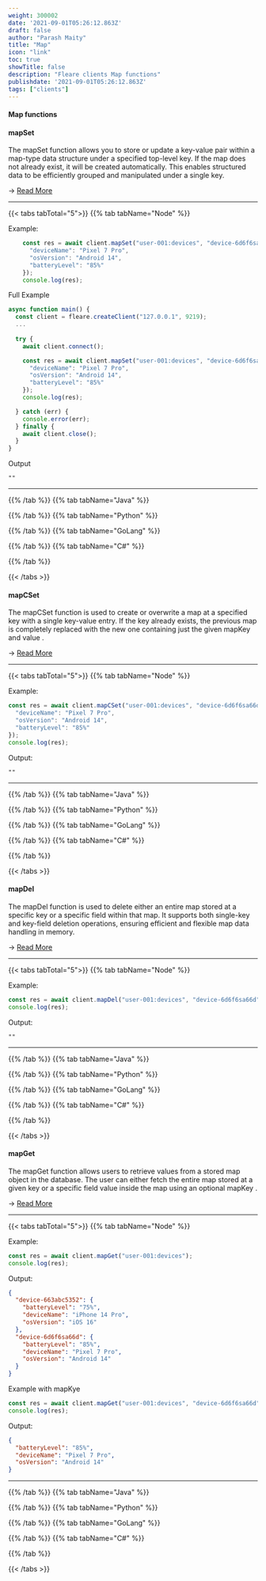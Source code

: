 ```yaml
---
weight: 300002
date: '2021-09-01T05:26:12.863Z'
draft: false
author: "Parash Maity"
title: "Map"
icon: "link"
toc: true
showTitle: false
description: "Fleare clients Map functions"
publishdate: '2021-09-01T05:26:12.863Z'
tags: ["clients"]
---
```



#### Map functions


#### mapSet

The mapSet function allows you to store or update a key-value pair within a map-type data structure under a specified top-level key. If the map does not already exist, it will be created automatically. This enables structured data to be efficiently grouped and manipulated under a single key.

-> [Read More](/docs/cli-commands/map-commands/map-set)

---

{{< tabs tabTotal="5">}}
{{% tab tabName="Node" %}}


Example:
```ts
    const res = await client.mapSet("user-001:devices", "device-6d6f6sa66d", {
      "deviceName": "Pixel 7 Pro",
      "osVersion": "Android 14",
      "batteryLevel": "85%"
    });
    console.log(res);
```

Full Example

```ts
async function main() {
  const client = fleare.createClient("127.0.0.1", 9219);
  ...
  
  try {
    await client.connect();

    const res = await client.mapSet("user-001:devices", "device-6d6f6sa66d", {
      "deviceName": "Pixel 7 Pro",
      "osVersion": "Android 14",
      "batteryLevel": "85%"
    });
    console.log(res);

  } catch (err) {
    console.error(err);
  } finally {
    await client.close();
  }
}
```
Output

```text
""
```


---

{{% /tab %}}
{{% tab tabName="Java" %}}


{{% /tab %}}
{{% tab tabName="Python" %}}


{{% /tab %}}
{{% tab tabName="GoLang" %}}


{{% /tab %}}
{{% tab tabName="C#" %}}


{{% /tab %}}

{{< /tabs >}}

#### mapCSet

The mapCSet function is used to create or overwrite a map at a specified key with a single key-value entry. If the key already exists, the previous map is completely replaced with the new one containing just the given mapKey and value .


-> [Read More](/docs/cli-commands/map-commands/map-cset)

---

{{< tabs tabTotal="5">}}
{{% tab tabName="Node" %}}

Example:
```ts
const res = await client.mapCSet("user-001:devices", "device-6d6f6sa66d", {
  "deviceName": "Pixel 7 Pro",
  "osVersion": "Android 14",
  "batteryLevel": "85%"
});
console.log(res);
```

Output:

```text
""
```


---

{{% /tab %}}
{{% tab tabName="Java" %}}


{{% /tab %}}
{{% tab tabName="Python" %}}


{{% /tab %}}
{{% tab tabName="GoLang" %}}


{{% /tab %}}
{{% tab tabName="C#" %}}


{{% /tab %}}

{{< /tabs >}}

#### mapDel

The mapDel function is used to delete either an entire map stored at a specific key or a specific field within that map. It supports both single-key and key-field deletion operations, ensuring efficient and flexible map data handling in memory.


-> [Read More](/docs/cli-commands/map-commands/map-del)

---

{{< tabs tabTotal="5">}}
{{% tab tabName="Node" %}}

Example:
```ts
const res = await client.mapDel("user-001:devices", "device-6d6f6sa66d");
console.log(res);
```

Output:

```text
""
```


---

{{% /tab %}}
{{% tab tabName="Java" %}}


{{% /tab %}}
{{% tab tabName="Python" %}}


{{% /tab %}}
{{% tab tabName="GoLang" %}}


{{% /tab %}}
{{% tab tabName="C#" %}}


{{% /tab %}}

{{< /tabs >}}

#### mapGet

The mapGet function allows users to retrieve values from a stored map object in the database. The user can either fetch the entire map stored at a given key or a specific field value inside the map using an optional mapKey .


-> [Read More](/docs/cli-commands/map-commands/map-get)

---

{{< tabs tabTotal="5">}}
{{% tab tabName="Node" %}}

Example:
```ts
const res = await client.mapGet("user-001:devices");
console.log(res);
```

Output:

```json
{
  "device-663abc5352": {
    "batteryLevel": "75%",
    "deviceName": "iPhone 14 Pro",
    "osVersion": "iOS 16"
  },
  "device-6d6f6sa66d": {
    "batteryLevel": "85%",
    "deviceName": "Pixel 7 Pro",
    "osVersion": "Android 14"
  }
}
```

Example with mapKye
```ts
const res = await client.mapGet("user-001:devices", "device-6d6f6sa66d");
console.log(res);
```

Output:

```json
{
  "batteryLevel": "85%",
  "deviceName": "Pixel 7 Pro",
  "osVersion": "Android 14"
}
```


---

{{% /tab %}}
{{% tab tabName="Java" %}}


{{% /tab %}}
{{% tab tabName="Python" %}}


{{% /tab %}}
{{% tab tabName="GoLang" %}}


{{% /tab %}}
{{% tab tabName="C#" %}}


{{% /tab %}}

{{< /tabs >}}
